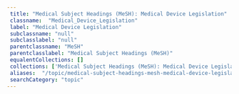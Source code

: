```yaml
--- 
 title: "Medical Subject Headings (MeSH): Medical Device Legislation" 
 classname:  "Medical_Device_Legislation" 
 label: "Medical Device Legislation" 
 subclassname: "null" 
 subclasslabel: "null" 
 parentclassname: "MeSH" 
 parentclasslabel: "Medical Subject Headings (MeSH)" 
 equalentCollections: [] 
 collections: ['Medical Subject Headings (MeSH): Medical Device Legislation']
 aliases:  "/topic/medical-subject-headings-mesh-medical-device-legislation"  
 searchCategory: "topic" 
---
```

